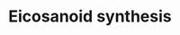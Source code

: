 ---
annotations:
- type: Pathway Ontology
  value: eicosanoid biosynthetic pathway
authors:
- MaintBot
- Thomas
- Christine Chichester
- Mkutmon
- Eweitz
description: 'In biochemistry, eicosanoids are signaling molecules made by oxidation
  of twenty-carbon essential fatty acids, (EFAs). They exert complex control over
  many bodily systems, mainly in inflammation or immunity, and as messengers in the
  central nervous system.  Source: [[wikipedia:Eicosanoid|Wikipedia]]'
last-edited: 2021-05-21
organisms:
- Pan troglodytes
redirect_from:
- /index.php/Pathway:WP854
- /instance/WP854
schema-jsonld:
- '@context': https://schema.org/
  '@id': https://wikipathways.github.io/pathways/WP854.html
  '@type': Dataset
  creator:
    '@type': Organization
    name: WikiPathways
  description: 'In biochemistry, eicosanoids are signaling molecules made by oxidation
    of twenty-carbon essential fatty acids, (EFAs). They exert complex control over
    many bodily systems, mainly in inflammation or immunity, and as messengers in
    the central nervous system.  Source: [[wikipedia:Eicosanoid|Wikipedia]]'
  keywords:
  - Leukotriene E4
  - PLA2G2A
  - ALOX5AP
  - Thromboxane B2
  - PNPLA8
  - PTGS1
  - PTGES
  - Prostaglandin H2
  - Prostaglandin F2a
  - Leukotriene B4
  - Leukotriene A4
  - 15-HETE
  - ALOX5
  - Prostaglandin D2
  - DPEP1
  - GGT1
  - PLA2G6
  - ALOX12
  - ALOX15
  - TBXAS1
  - PTGS2
  - 12-HETE
  - Leukotriene C4
  - PGE2 9-ketoreduc
  - PTGES2
  - PGD2 11-ketoreduc
  - Thromboxane A2
  - LTC4S
  - Arachidonic acid
  - Leukotriene D4
  - Peroxidase?
  - Prostaglandin I2
  - ALOX15B
  - LTA4H
  - 5-HETE
  - 5-HPETE
  - PTGDS
  - PTGIS
  license: CC0
  name: Eicosanoid synthesis
seo: CreativeWork
title: Eicosanoid synthesis
wpid: WP854
---